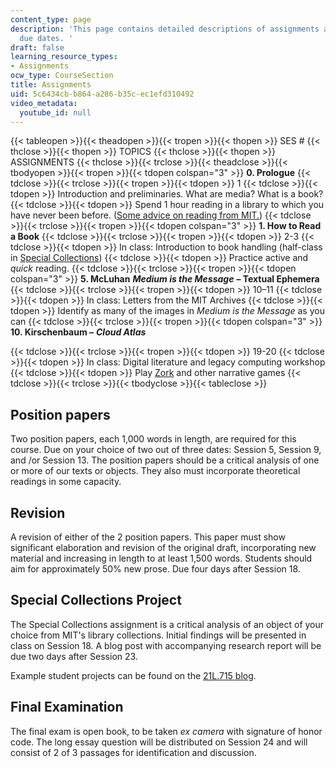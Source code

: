 ```yaml
---
content_type: page
description: 'This page contains detailed descriptions of assignments and corresponding
  due dates. '
draft: false
learning_resource_types:
- Assignments
ocw_type: CourseSection
title: Assignments
uid: 5c6434cb-b864-a286-b35c-ec1efd310492
video_metadata:
  youtube_id: null
---
```

{{< tableopen >}}{{< theadopen >}}{{< tropen >}}{{< thopen >}}
SES #
{{< thclose >}}{{< thopen >}}
TOPICS
{{< thclose >}}{{< thopen >}}
ASSIGNMENTS
{{< thclose >}}{{< trclose >}}{{< theadclose >}}{{< tbodyopen >}}{{< tropen >}}{{< tdopen colspan="3" >}}
**0\. Prologue**
{{< tdclose >}}{{< trclose >}}{{< tropen >}}{{< tdopen >}}
1
{{< tdclose >}}{{< tdopen >}}
Introduction and preliminaries. What are media? What is a book?
{{< tdclose >}}{{< tdopen >}}
Spend 1 hour reading in a library to which you have never been before. ([Some advice on reading from MIT.](http://uaap.mit.edu/tutoring-support/study-tips/tooling-and-studying/tooling-and-studying-effective-reading-and-note-taking))
{{< tdclose >}}{{< trclose >}}{{< tropen >}}{{< tdopen colspan="3" >}}
**1\. How to Read a Book**
{{< tdclose >}}{{< trclose >}}{{< tropen >}}{{< tdopen >}}
2-3
{{< tdclose >}}{{< tdopen >}}
In class: Introduction to book handling (half-class in [Special Collections](https://libraries.mit.edu/archives/))
{{< tdclose >}}{{< tdopen >}}
Practice active and *quick* reading.
{{< tdclose >}}{{< trclose >}}{{< tropen >}}{{< tdopen colspan="3" >}}
**5\. McLuhan** ***Medium is the Message*** **– Textual Ephemera** 
{{< tdclose >}}{{< trclose >}}{{< tropen >}}{{< tdopen >}}
10–11
{{< tdclose >}}{{< tdopen >}}
In class: Letters from the MIT Archives
{{< tdclose >}}{{< tdopen >}}
Identify as many of the images in *Medium is the Message* as you can
{{< tdclose >}}{{< trclose >}}{{< tropen >}}{{< tdopen colspan="3" >}}
**10\. Kirschenbaum –** ***Cloud Atlas*** 

{{< tdclose >}}{{< trclose >}}{{< tropen >}}{{< tdopen >}}
19-20
{{< tdclose >}}{{< tdopen >}}
In class: Digital literature and legacy computing workshop
{{< tdclose >}}{{< tdopen >}}
Play [Zork](https://textadventures.co.uk/games/view/5zyoqrsugeopel3ffhz_vq/zork) and other narrative games
{{< tdclose >}}{{< trclose >}}{{< tbodyclose >}}{{< tableclose >}}

## Position papers

Two position papers, each 1,000 words in length, are required for this course. Due on your choice of two out of three dates: Session 5, Session 9, and /or Session 13. The position papers should be a critical analysis of one or more of our texts or objects. They also must incorporate theoretical readings in some capacity. 

## Revision

A revision of either of the 2 position papers. This paper must show significant elaboration and revision of the original draft, incorporating new material and increasing in length to at least 1,500 words. Students should aim for approximately 50% new prose. Due four days after Session 18.

## Special Collections Project

The Special Collections assignment is a critical analysis of an object of your choice from MIT's library collections. Initial findings will be presented in class on Session 18. A blog post with accompanying research report will be due two days after Session 23.

Example student projects can be found on the [21L.715 blog](https://21l715.wordpress.com/).

## Final Examination

The final exam is open book, to be taken *ex camera* with signature of honor code. The long essay question will be distributed on Session 24 and will consist of 2 of 3 passages for identification and discussion.